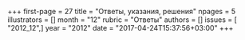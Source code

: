 +++
first-page = 27
title = "Ответы, указания, решения"
npages = 5
illustrators = []
month = "12"
rubric = "Ответы"
authors = []
issues = [ "2012_12",]
year = "2012"
date = "2017-04-24T15:37:56+03:00"
+++
